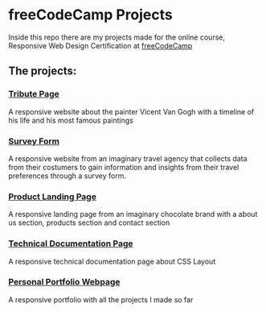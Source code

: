 # freeCodeCamp Projects

Inside this repo there are my projects made for the online course, Responsive Web Design Certification at [freeCodeCamp](https://freecodecamp.org)

## The projects:

### <a href="https://github.com/saraiovieira/fccWebDesign/tree/main/TributePage"> Tribute Page </a>

A responsive website about the painter Vicent Van Gogh with a timeline of his life and his most famous paintings

### <a href="https://github.com/saraiovieira/fccWebDesign/tree/main/SurveyForm"> Survey Form </a>

A responsive website from an imaginary travel agency that collects data from their costumers to gain information and insights from their travel preferences through a survey form.

### <a href="https://github.com/saraiovieira/fccWebDesign/tree/main/ProductLandingPage"> Product Landing Page </a>

A responsive landing page from an imaginary chocolate brand with a about us section, products section and contact section

### <a href="https://github.com/saraiovieira/fccWebDesign/tree/main/TechnicalDocumentationPage"> Technical Documentation Page </a>

A responsive technical documentation page about CSS Layout

### <a href="https://github.com/saraiovieira/fccWebDesign/tree/main/PersonalPortfolioWebpage"> Personal Portfolio Webpage </a>

A responsive portfolio with all the projects I made so far
